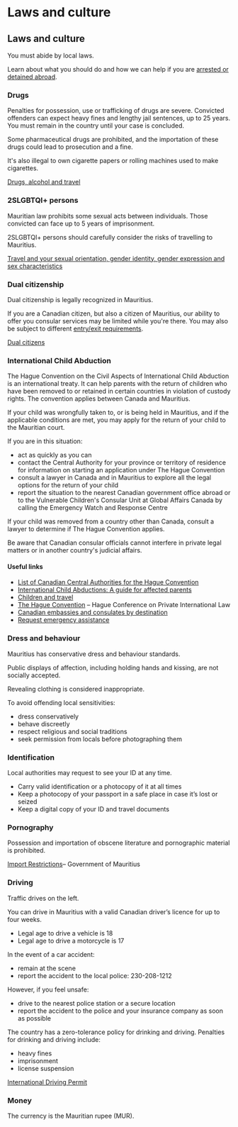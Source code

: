 # Laws and culture

## Laws and culture

You must abide by local laws.

Learn about what you should do and how we can help if you are [arrested or detained abroad](http://travel.gc.ca/assistance/emergency-info/arrest-detention).

### Drugs

Penalties for possession, use or trafficking of drugs are severe. Convicted offenders can expect heavy fines and lengthy jail sentences, up to 25 years. You must remain in the country until your case is concluded.

Some pharmaceutical drugs are prohibited, and the importation of these drugs could lead to prosecution and a fine.

It's also illegal to own cigarette papers or rolling machines used to make cigarettes.

[Drugs, alcohol and travel](https://travel.gc.ca/travelling/health-safety/drugs)

### 

### 2SLGBTQI+ persons

Mauritian law prohibits some sexual acts between individuals. Those convicted can face up to 5 years of imprisonment.

2SLGBTQI+ persons should carefully consider the risks of travelling to Mauritius.

[Travel and your sexual orientation, gender identity, gender expression and sex characteristics](https://travel.gc.ca/travelling/health-safety/lgbt-travel)

### Dual citizenship

Dual citizenship is legally recognized in Mauritius.

If you are a Canadian citizen, but also a citizen of Mauritius, our ability to offer you consular services may be limited while you're there. You may also be subject to different [entry/exit requirements](#entryexit).

[Dual citizens](http://travel.gc.ca/travelling/documents/dual-citizenship)

### International Child Abduction

The Hague Convention on the Civil Aspects of International Child Abduction is an international treaty. It can help parents with the return of children who have been removed to or retained in certain countries in violation of custody rights. The convention applies between Canada and Mauritius.

If your child was wrongfully taken to, or is being held in Mauritius, and if the applicable conditions are met, you may apply for the return of your child to the Mauritian court.

If you are in this situation:

* act as quickly as you can
* contact the Central Authority for your province or territory of residence for information on starting an application under The Hague Convention
* consult a lawyer in Canada and in Mauritius to explore all the legal options for the return of your child
* report the situation to the nearest Canadian government office abroad or to the Vulnerable Children's Consular Unit at Global Affairs Canada by calling the Emergency Watch and Response Centre

If your child was removed from a country other than Canada, consult a lawyer to determine if The Hague Convention applies.

Be aware that Canadian consular officials cannot interfere in private legal matters or in another country's judicial affairs.

#### Useful links

* [List of Canadian Central Authorities for the Hague Convention](https://www.hcch.net/en/states/authorities/details3/?aid=75)
* [International Child Abductions: A guide for affected parents](https://travel.gc.ca/travelling/publications/international-child-abductions)
* [Children and travel](https://travel.gc.ca/travelling/children)
* [The Hague Convention](https://www.hcch.net/en/instruments/conventions/full-text/?cid=24) – Hague Conference on Private International Law
* [Canadian embassies and consulates by destination](https://travel.gc.ca/assistance/embassies-consulates)
* [Request emergency assistance](https://travel.gc.ca/assistance/emergency-assistance?_ga)

### Dress and behaviour

Mauritius has conservative dress and behaviour standards.

Public displays of affection, including holding hands and kissing, are not socially accepted.

Revealing clothing is considered inappropriate.

To avoid offending local sensitivities:

* dress conservatively
* behave discreetly
* respect religious and social traditions
* seek permission from locals before photographing them

### Identification

Local authorities may request to see your ID at any time.

* Carry valid identification or a photocopy of it at all times
* Keep a photocopy of your passport in a safe place in case it’s lost or seized
* Keep a digital copy of your ID and travel documents

### Pornography

Possession and importation of obscene literature and pornographic material is prohibited.

[Import Restrictions](https://www.mra.mu/index.php/customs1/travellers/13-customs/150-import-restrictions)– Government of Mauritius

### Driving

Traffic drives on the left.

You can drive in Mauritius with a valid Canadian driver’s licence for up to four weeks.

* Legal age to drive a vehicle is 18
* Legal age to drive a motorcycle is 17

In the event of a car accident:

* remain at the scene
* report the accident to the local police: 230-208-1212

However, if you feel unsafe:

* drive to the nearest police station or a secure location
* report the accident to the police and your insurance company as soon as possible

The country has a zero-tolerance policy for drinking and driving. Penalties for drinking and driving include:

* heavy fines
* imprisonment
* license suspension

[International Driving Permit](https://travel.gc.ca/travelling/documents/international-driving-permit)

### Money

The currency is the Mauritian rupee (MUR).